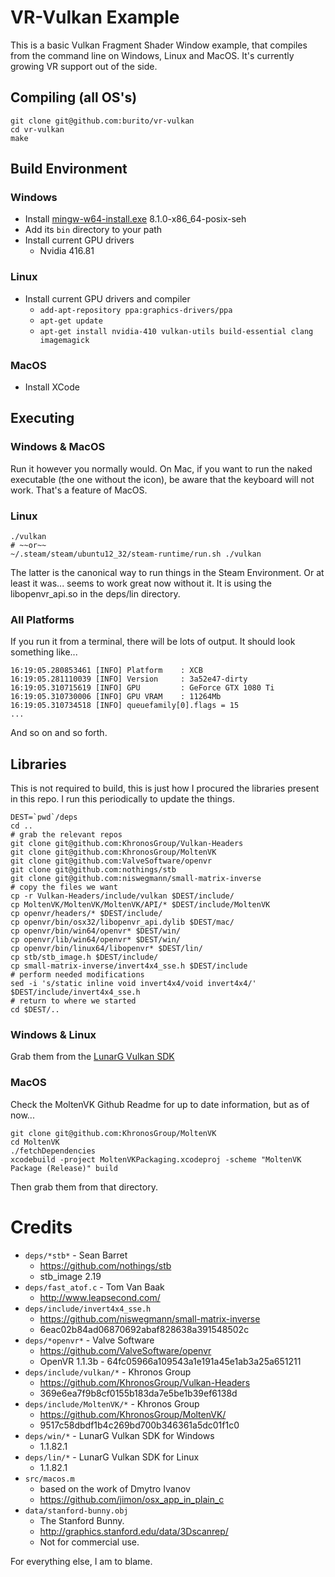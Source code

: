 VR-Vulkan Example
=================
This is a basic Vulkan Fragment Shader Window example, that compiles from the command line on Windows, Linux and MacOS. It's currently growing VR support out of the side.


Compiling (all OS's)
--------------------
    git clone git@github.com:burito/vr-vulkan
    cd vr-vulkan
    make


Build Environment
-----------------
### Windows

* Install [mingw-w64-install.exe](http://sourceforge.net/projects/mingw-w64/files/) 8.1.0-x86_64-posix-seh
* Add its ```bin``` directory to your path
* Install current GPU drivers
	* Nvidia 416.81

### Linux
* Install current GPU drivers and compiler
	* ```add-apt-repository ppa:graphics-drivers/ppa```
	* ```apt-get update```
	* ```apt-get install nvidia-410 vulkan-utils build-essential clang imagemagick```

### MacOS

* Install XCode

Executing
---------
### Windows & MacOS
Run it however you normally would. On Mac, if you want to run the naked executable (the one without the icon), be aware that the keyboard will not work. That's a feature of MacOS.

### Linux
    ./vulkan
    # ~~or~~
    ~/.steam/steam/ubuntu12_32/steam-runtime/run.sh ./vulkan
The latter is the canonical way to run things in the Steam Environment. Or at least it was... seems to work great now without it. It is using the libopenvr_api.so in the deps/lin directory.

### All Platforms

If you run it from a terminal, there will be lots of output. It should look something like...

    16:19:05.280853461 [INFO] Platform    : XCB
    16:19:05.281110039 [INFO] Version     : 3a52e47-dirty
    16:19:05.310715619 [INFO] GPU         : GeForce GTX 1080 Ti
    16:19:05.310730006 [INFO] GPU VRAM    : 11264Mb
    16:19:05.310734518 [INFO] queuefamily[0].flags = 15
	...
And so on and so forth.


Libraries
---------
This is not required to build, this is just how I procured the libraries present in this repo. I run this periodically to update the things.

    DEST=`pwd`/deps
    cd ..
    # grab the relevant repos
    git clone git@github.com:KhronosGroup/Vulkan-Headers
    git clone git@github.com:KhronosGroup/MoltenVK
    git clone git@github.com:ValveSoftware/openvr
    git clone git@github.com:nothings/stb
    git clone git@github.com:niswegmann/small-matrix-inverse
    # copy the files we want
    cp -r Vulkan-Headers/include/vulkan $DEST/include/
    cp MoltenVK/MoltenVK/MoltenVK/API/* $DEST/include/MoltenVK
    cp openvr/headers/* $DEST/include/
    cp openvr/bin/osx32/libopenvr_api.dylib $DEST/mac/
    cp openvr/bin/win64/openvr* $DEST/win/
    cp openvr/lib/win64/openvr* $DEST/win/
    cp openvr/bin/linux64/libopenvr* $DEST/lin/
    cp stb/stb_image.h $DEST/include/
    cp small-matrix-inverse/invert4x4_sse.h $DEST/include
    # perform needed modifications
    sed -i 's/static inline void invert4x4/void invert4x4/' $DEST/include/invert4x4_sse.h
    # return to where we started
    cd $DEST/..



### Windows & Linux
Grab them from the [LunarG Vulkan SDK](https://vulkan.lunarg.com/)

### MacOS
Check the MoltenVK Github Readme for up to date information, but as of now...

    git clone git@github.com:KhronosGroup/MoltenVK
    cd MoltenVK
    ./fetchDependencies
    xcodebuild -project MoltenVKPackaging.xcodeproj -scheme "MoltenVK Package (Release)" build

Then grab them from that directory.


Credits
=======
* ```deps/*stb*``` - Sean Barret
	* https://github.com/nothings/stb
	* stb_image 2.19
* ```deps/fast_atof.c``` - Tom Van Baak
	* http://www.leapsecond.com/
* ```deps/include/invert4x4_sse.h```
	* https://github.com/niswegmann/small-matrix-inverse
	* 6eac02b84ad06870692abaf828638a391548502c
* ```deps/*openvr*``` - Valve Software
	* https://github.com/ValveSoftware/openvr
	* OpenVR 1.1.3b - 64fc05966a109543a1e191a45e1ab3a25a651211
* ```deps/include/vulkan/*``` - Khronos Group
	* https://github.com/KhronosGroup/Vulkan-Headers
	* 369e6ea7f9b8cf0155b183da7e5be1b39ef6138d
* ```deps/include/MoltenVK/*``` - Khronos Group
	* https://github.com/KhronosGroup/MoltenVK/
	* 9517c58dbdf1b4c269bd700b346361a5dc01f1c0
* ```deps/win/*``` - LunarG Vulkan SDK for Windows
	* 1.1.82.1
* ```deps/lin/*``` - LunarG Vulkan SDK for Linux
	* 1.1.82.1
* ```src/macos.m```
	* based on the work of Dmytro Ivanov
	* https://github.com/jimon/osx_app_in_plain_c
* ```data/stanford-bunny.obj```
    * The Stanford Bunny.
    * http://graphics.stanford.edu/data/3Dscanrep/
    * Not for commercial use.

For everything else, I am to blame.